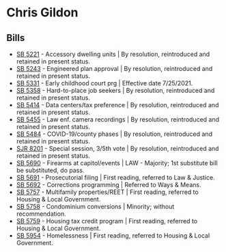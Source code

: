 # Chris Gildon
## Bills
* [SB 5221](/bill/2021-22/sb/5221/) - Accessory dwelling units | By resolution, reintroduced and retained in present status.
* [SB 5243](/bill/2021-22/sb/5243/) - Engineered plan approval | By resolution, reintroduced and retained in present status.
* [SB 5331](/bill/2021-22/sb/5331/) - Early childhood court prg | Effective date 7/25/2021.
* [SB 5358](/bill/2021-22/sb/5358/) - Hard-to-place job seekers | By resolution, reintroduced and retained in present status.
* [SB 5414](/bill/2021-22/sb/5414/) - Data centers/tax preference | By resolution, reintroduced and retained in present status.
* [SB 5455](/bill/2021-22/sb/5455/) - Law enf. camera recordings | By resolution, reintroduced and retained in present status.
* [SB 5484](/bill/2021-22/sb/5484/) - COVID-19/county phases | By resolution, reintroduced and retained in present status.
* [SJR 8201](/bill/2021-22/sjr/8201/) - Special session, 3/5th vote | By resolution, reintroduced and retained in present status.
* [SB 5690](/bill/2021-22/sb/5690/) - Firearms at capitol/events | LAW - Majority; 1st substitute bill be substituted, do pass.
* [SB 5691](/bill/2021-22/sb/5691/) - Prosecutorial filing | First reading, referred to Law & Justice.
* [SB 5692](/bill/2021-22/sb/5692/) - Corrections programming | Referred to Ways & Means.
* [SB 5757](/bill/2021-22/sb/5757/) - Multifamily properties/REET | First reading, referred to Housing & Local Government.
* [SB 5758](/bill/2021-22/sb/5758/) - Condominium conversions | Minority; without recommendation.
* [SB 5759](/bill/2021-22/sb/5759/) - Housing tax credit program | First reading, referred to Housing & Local Government.
* [SB 5954](/bill/2021-22/sb/5954/) - Homelessness | First reading, referred to Housing & Local Government.
